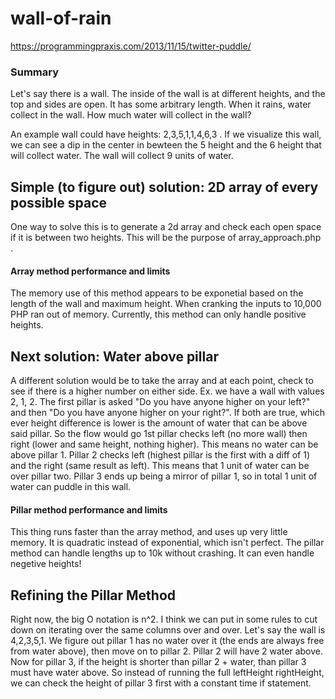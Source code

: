 # wall-of-rain

https://programmingpraxis.com/2013/11/15/twitter-puddle/

### Summary
Let's say there is a wall. The inside of the wall is at different heights, and the top and sides are open. It has some arbitrary length. When it rains, water collect in the wall. How much water will collect in the wall?

An example wall could have heights: 2,3,5,1,1,4,6,3 . If we visualize this wall, we can see a dip in the center in bewteen the 5 height and the 6 height that will collect water. The wall will collect 9 units of water.


## Simple (to figure out) solution: 2D array of every possible space
One way to solve this is to generate a 2d array and check each open space if it is between two heights. This will be the purpose of array_approach.php .

#### Array method performance and limits
The memory use of this method appears to be exponetial based on the length of the wall and maximum height. When cranking the inputs to 10,000 PHP ran out of memory.
Currently, this method can only handle positive heights.

## Next solution: Water above pillar
A different solution would be to take the array and at each point, check to see if there is a higher number on either side. Ex. we have a wall with values 2, 1, 2. The first pillar is asked "Do you have anyone higher on your left?" and then "Do you have anyone higher on your right?". If both are true, which ever height difference is lower is the amount of water that can be above said pillar. So the flow would go 1st pillar checks left (no more wall) then right (lower and same height, nothing higher). This means no water can be above pillar 1. Pillar 2 checks left (highest pillar is the first with a diff of 1) and the right (same result as left). This means that 1 unit of water can be over pillar two. Pillar 3 ends up being a mirror of pillar 1, so in total 1 unit of water can puddle in this wall.

#### Pillar method performance and limits
This thing runs faster than the array method, and uses up very little memory. It is quadratic instead of exponential, which isn't perfect. The pillar method can handle lengths up to 10k without crashing. It can even handle negetive heights!

## Refining the Pillar Method
Right now, the big O notation is n^2. I think we can put in some rules to cut down on iterating over the same columns over and over. Let's say the wall is 4,2,3,5,1. We figure out pillar 1 has no water over it (the ends are always free from water above), then move on to pillar 2. Pillar 2 will have 2 water above. Now for pillar 3, if the height is shorter than pillar 2 + water, than pillar 3 must have water above. So instead of running the full leftHeight rightHeight, we can check the height of pillar 3 first with a constant time if statement.
